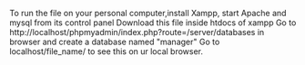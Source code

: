 To run the file on your personal computer,install Xampp, start Apache and mysql from its control panel
Download this file inside htdocs of xampp
Go to http://localhost/phpmyadmin/index.php?route=/server/databases in browser and create a database named "manager"
Go to localhost/file_name/   to see this on ur local browser.
